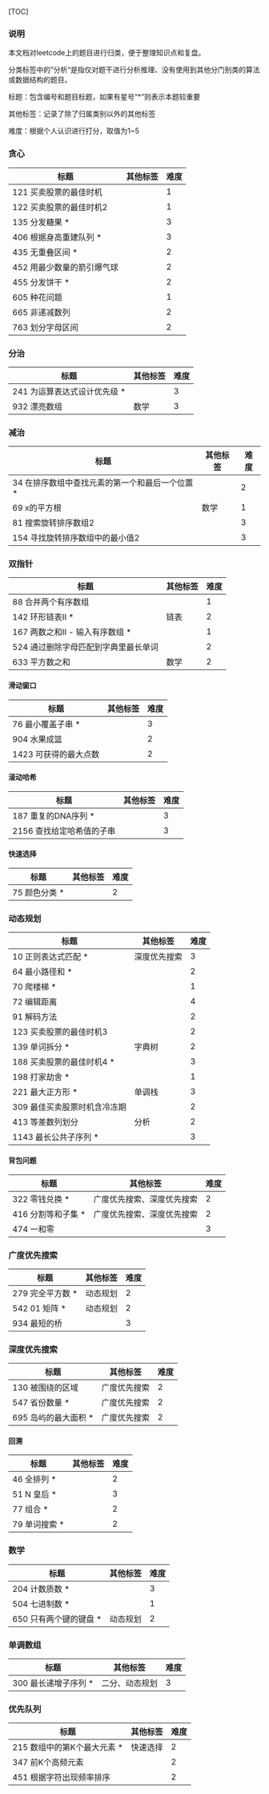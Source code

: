 [TOC]



### 说明

本文档对leetcode上的题目进行归类，便于整理知识点和复盘。

分类标签中的”分析“是指仅对题干进行分析推理、没有使用到其他分门别类的算法或数据结构的题目。

标题：包含编号和题目标题，如果有星号“*”则表示本题较重要

其他标签：记录了除了归属类别以外的其他标签

难度：根据个人认识进行打分，取值为1~5



### 贪心

| 标题                       | 其他标签 | 难度 |
| -------------------------- | -------- | ---- |
| 121 买卖股票的最佳时机     |          | 1    |
| 122 买卖股票的最佳时机2    |          | 1    |
| 135 分发糖果 *             |          | 3    |
| 406 根据身高重建队列 *     |          | 3    |
| 435 无重叠区间 *           |          | 2    |
| 452 用最少数量的箭引爆气球 |          | 2    |
| 455 分发饼干 *             |          | 2    |
| 605 种花问题               |          | 1    |
| 665 非递减数列             |          | 2    |
| 763 划分字母区间           |          | 2    |



### 分治

| 标题                         | 其他标签 | 难度 |
| ---------------------------- | -------- | ---- |
| 241 为运算表达式设计优先级 * |          | 3    |
| 932 漂亮数组                 | 数学     | 3    |



### 减治

| 标题                                            | 其他标签 | 难度 |
| ----------------------------------------------- | -------- | ---- |
| 34 在排序数组中查找元素的第一个和最后一个位置 * |          | 2    |
| 69 x的平方根                                    | 数学     | 1    |
| 81 搜索旋转排序数组2                            |          | 3    |
| 154 寻找旋转排序数组中的最小值2                 |          | 3    |



### 双指针

| 标题                                 | 其他标签 | 难度 |
| ------------------------------------ | -------- | ---- |
| 88 合并两个有序数组                  |          | 1    |
| 142 环形链表Ⅱ *                      | 链表     | 2    |
| 167 两数之和Ⅱ - 输入有序数组 *       |          | 1    |
| 524 通过删除字母匹配到字典里最长单词 |          | 2    |
| 633 平方数之和                       | 数学     | 2    |



#### 滑动窗口

| 标题                  | 其他标签 | 难度 |
| --------------------- | -------- | ---- |
| 76 最小覆盖子串 *     |          | 3    |
| 904 水果成篮          |          | 2    |
| 1423 可获得的最大点数 |          | 2    |



#### 滚动哈希

| 标题                      | 其他标签 | 难度 |
| ------------------------- | -------- | ---- |
| 187 重复的DNA序列 *       |          | 3    |
| 2156 查找给定哈希值的子串 |          | 3    |



#### 快速选择

| 标题          | 其他标签 | 难度 |
| ------------- | -------- | ---- |
| 75 颜色分类 * |          | 2    |



### 动态规划

| 标题                         | 其他标签     | 难度 |
| ---------------------------- | ------------ | ---- |
| 10 正则表达式匹配 *          | 深度优先搜索 | 3    |
| 64 最小路径和 *              |              | 2    |
| 70 爬楼梯 *                  |              | 1    |
| 72 编辑距离                  |              | 4    |
| 91 解码方法                  |              | 2    |
| 123 买卖股票的最佳时机3      |              | 2    |
| 139 单词拆分 *               | 字典树       | 2    |
| 188 买卖股票的最佳时机4 *    |              | 3    |
| 198 打家劫舍 *               |              | 1    |
| 221 最大正方形 *             | 单调栈       | 3    |
| 309 最佳买卖股票时机含冷冻期 |              | 2    |
| 413 等差数列划分             | 分析         | 2    |
| 1143 最长公共子序列 *        |              | 3    |



#### 背包问题

| 标题               | 其他标签                   | 难度 |
| ------------------ | -------------------------- | ---- |
| 322 零钱兑换 *     | 广度优先搜索、深度优先搜索 | 2    |
| 416 分割等和子集 * | 广度优先搜索、深度优先搜索 | 2    |
| 474 一和零         |                            | 3    |



### 广度优先搜索

| 标题             | 其他标签 | 难度 |
| ---------------- | -------- | ---- |
| 279 完全平方数 * | 动态规划 | 2    |
| 542 01 矩阵 *    | 动态规划 | 2    |
| 934 最短的桥     |          | 3    |



### 深度优先搜索

| 标题                 | 其他标签     | 难度 |
| -------------------- | ------------ | ---- |
| 130 被围绕的区域     | 广度优先搜索 | 2    |
| 547 省份数量 *       | 广度优先搜索 | 2    |
| 695 岛屿的最大面积 * | 广度优先搜索 | 2    |



#### 回溯

| 标题          | 其他标签 | 难度 |
| ------------- | -------- | ---- |
| 46 全排列 *   |          | 2    |
| 51 N 皇后 *   |          | 3    |
| 77 组合 *     |          | 2    |
| 79 单词搜索 * |          | 2    |



### 数学

| 标题                   | 其他标签 | 难度 |
| ---------------------- | -------- | ---- |
| 204 计数质数 *         |          | 3    |
| 504 七进制数 *         |          | 1    |
| 650 只有两个键的键盘 * | 动态规划 | 2    |



### 单调数组

| 标题                 | 其他标签       | 难度 |
| -------------------- | -------------- | ---- |
| 300 最长递增子序列 * | 二分、动态规划 | 3    |



### 优先队列

| 标题                        | 其他标签 | 难度 |
| --------------------------- | -------- | ---- |
| 215 数组中的第K个最大元素 * | 快速选择 | 2    |
| 347 前K个高频元素           |          | 2    |
| 451 根据字符出现频率排序    |          | 2    |

